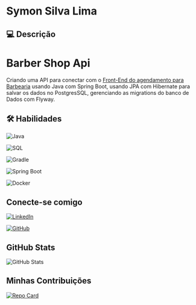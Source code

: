 # Symon Silva Lima


## 💻 Descrição
# Barber Shop Api
Criando uma API para conectar com o [Front-End do agendamento para Barbearia](https://github.com/SymonSL7/barber-shop-ui) usando Java com Spring Boot, usando JPA com Hibernate para salvar os dados no PostgresSQL, gerenciando as migrations do banco de Dados com Flyway.

## 🛠️ Habilidades

![Java](https://img.shields.io/badge/Java-001?style=for-the-badge&logo=java&logoColor)

![SQL](https://img.shields.io/badge/SQL-000?style=for-the-badge&logo=sql&logoColor)

![Gradle](https://img.shields.io/badge/Gradle-000?style=for-the-badge&logo=gradle&logoColor)

![Spring Boot](https://img.shields.io/badge/SpringBoot-000?style=for-the-badge&logo=springboot&logoColor)

![Docker](https://img.shields.io/badge/Docker-000?style=for-the-badge&logo=docker&logoColor)


## Conecte-se comigo

[![LinkedIn](https://img.shields.io/badge/LinkedIn-0077B5?style=for-the-badge&logo=linkedin&logoColor=white)](https://www.linkedin.com/in/symonsilvalima/)

[![GitHub](https://img.shields.io/badge/GitHub-100000?style=for-the-badge&logo=github&logoColor=white)](https://github.com/SymonSL7)

## GitHub Stats

![GitHub Stats](https://github-readme-stats.vercel.app/api?username=SymonSL7&theme=transparent&bg_color=000&border_color=30A3DC&show_icons=true&icon_color=30A3DC&title_color=E94D5F&text_color=FFF)


## Minhas Contribuições

[![Repo Card](https://github-readme-stats.vercel.app/api/pin/?username=SymonSL7&repo=dio-lab-open-source&bg_color=000&border_color=30A3DC&show_icons=true&icon_color=30A3DC&title_color=E94D5F&text_color=FFF)](https://github.com/SymonSL7/dio-lab-open-source)
